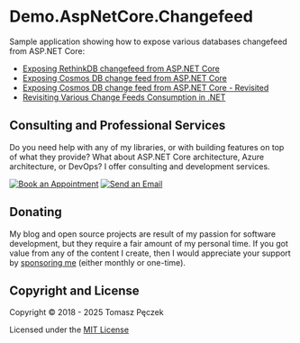 # Demo.AspNetCore.Changefeed

Sample application showing how to expose various databases changefeed from ASP.NET Core:

- [Exposing RethinkDB changefeed from ASP.NET Core](https://www.tpeczek.com/2018/05/exposing-rethinkdb-changefeed-from.html)
- [Exposing Cosmos DB change feed from ASP.NET Core](https://www.tpeczek.com/2018/08/exposing-cosmos-db-change-feed-from.html)
- [Exposing Cosmos DB change feed from ASP.NET Core - Revisited](https://www.tpeczek.com/2020/01/exposing-cosmos-db-change-feed-from.html)
- [Revisiting Various Change Feeds Consumption in .NET](https://www.tpeczek.com/2023/10/revisiting-various-change-feeds.html)

## Consulting and Professional Services

Do you need help with any of my libraries, or with building features on top of what they provide? What about ASP.NET Core architecture, Azure architecture, or DevOps? I offer consulting and development services.

[![Book an Appointment](https://img.shields.io/badge/%20-Book%20an%20Appointment-%23006BFF?logo=calendly&logoColor=white&style=for-the-badge)](https://calendly.com/tpeczek/30min)
[![Send an Email](https://img.shields.io/badge/%20-Send%20an%20email-%23EA4335?logo=gmail&logoColor=white&style=for-the-badge)](mailto:tpeczek@gmail.com)

## Donating

My blog and open source projects are result of my passion for software development, but they require a fair amount of my personal time. If you got value from any of the content I create, then I would appreciate your support by [sponsoring me](https://github.com/sponsors/tpeczek) (either monthly or one-time).

## Copyright and License

Copyright © 2018 - 2025 Tomasz Pęczek

Licensed under the [MIT License](https://github.com/tpeczek/Demo.AspNetCore.Changefeed/blob/master/LICENSE.md)
